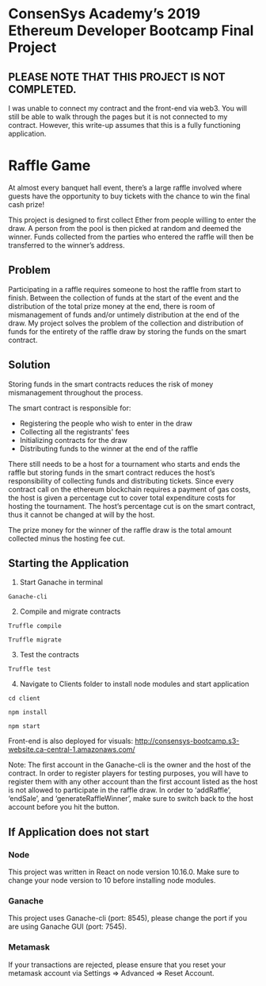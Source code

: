 # ConsenSys Academy’s 2019 Ethereum Developer Bootcamp Final Project 

## PLEASE NOTE THAT THIS PROJECT IS NOT COMPLETED.
I was unable to connect my contract and the front-end via web3. You will still be able to walk through the pages but it is not connected to my contract. However, this write-up assumes that this is a fully functioning application.

# Raffle Game
At almost every banquet hall event, there’s a large raffle involved where guests have the opportunity to buy tickets with the chance to win the final cash prize!

This project is designed to first collect Ether from people willing to enter the draw. A person from the pool is then picked at random and deemed the winner. Funds collected from the parties who entered the raffle will then be transferred to the winner’s address.

## Problem
Participating in a raffle requires someone to host the raffle from start to finish. Between the collection of funds at the start of the event and the distribution of the total prize money at the end, there is room of mismanagement of funds and/or untimely distribution at the end of the draw. My project solves the problem of the collection and distribution of funds for the entirety of the raffle draw by storing the funds on the smart contract.

## Solution
Storing funds in the smart contracts reduces the risk of money mismanagement throughout the process.

The smart contract is responsible for:
* Registering the people who wish to enter in the draw
* Collecting all the registrants' fees
* Initializing contracts for the draw
* Distributing funds to the winner at the end of the raffle

There still needs to be a host for a tournament who starts and ends the raffle but storing funds in the smart contract reduces the host’s responsibility of collecting funds and distributing tickets. Since every contract call on the ethereum blockchain requires a payment of gas costs, the host is given a percentage cut to cover total expenditure costs for hosting the tournament. The host’s percentage cut is on the smart contract, thus it cannot be changed at will by the host.

The prize money for the winner of the raffle draw is the total amount collected minus the hosting fee cut. 

## Starting the Application
1) Start Ganache in terminal

`Ganache-cli`

2) Compile and migrate contracts

`Truffle compile`

`Truffle migrate`

3) Test the contracts

`Truffle test`
 
4) Navigate to Clients folder to install node modules and start application

`cd client`

`npm install`

`npm start` 
 
Front-end is also deployed for visuals: http://consensys-bootcamp.s3-website.ca-central-1.amazonaws.com/

Note: The first account in the Ganache-cli is the owner and the host of the contract. In order to register players for testing purposes, you will have to register them with any other account than the first account listed as the host is not allowed to participate in the raffle draw.
In order to ‘addRaffle’, ‘endSale’, and ‘generateRaffleWinner’, make sure to switch back to the host account before you hit the button. 

## If Application does not start
### Node
This project was written in React on node version 10.16.0. Make sure to change your node version to 10 before installing node modules.

### Ganache
This project uses Ganache-cli (port: 8545), please change the port if you are using Ganache GUI (port: 7545).

### Metamask
If your transactions are rejected, please ensure that you reset your metamask account via Settings ⇒ Advanced ⇒ Reset Account.


